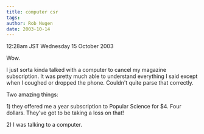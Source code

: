 ```yaml
---
title: computer csr
tags: 
author: Rob Nugen
date: 2003-10-14
---
```


<p class=date>12:28am JST Wednesday 15 October 2003</p>

<p>Wow.</p>

<p>I just sorta kinda talked with a computer to cancel my magazine
subscription.  It was pretty much able to understand everything I said
except when I coughed or dropped the phone.   Couldn't quite parse
that correctly.</p>

<p>Two amazing things:</p>

<p>1) they offered me a year subscription to Popular Science for $4.
Four dollars.  They've got to be taking a loss on that!</p>

<p>2) I was talking to a computer.</p>

